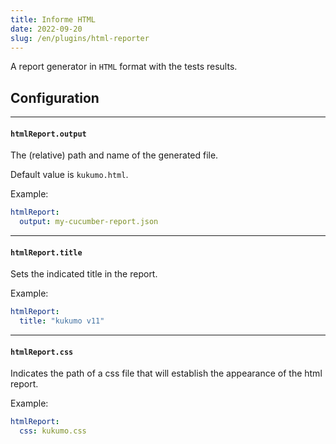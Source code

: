 ```yaml
---
title: Informe HTML
date: 2022-09-20
slug: /en/plugins/html-reporter
---
```


A report generator in `HTML` format with the tests results.


## Configuration

---
####  `htmlReport.output`
The (relative) path and name of the generated file.

Default value is `kukumo.html`.

Example:

```yaml
htmlReport:
  output: my-cucumber-report.json
```

---
####  `htmlReport.title`
Sets the indicated title in the report.

Example:

```yaml
htmlReport:
  title: "kukumo v11"
```

---
####  `htmlReport.css`
Indicates the path of a css file that will establish the appearance of the html report.

Example:

```yaml
htmlReport:
  css: kukumo.css
```
